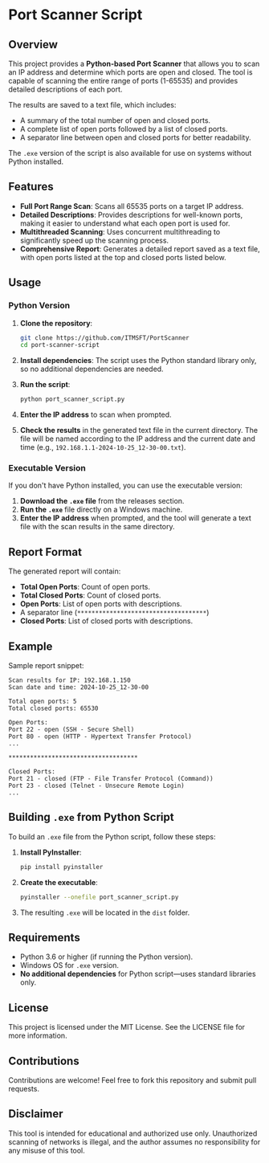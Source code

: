 # Port Scanner Script

## Overview
This project provides a **Python-based Port Scanner** that allows you to scan an IP address and determine which ports are open and closed. The tool is capable of scanning the entire range of ports (1-65535) and provides detailed descriptions of each port.

The results are saved to a text file, which includes:
- A summary of the total number of open and closed ports.
- A complete list of open ports followed by a list of closed ports.
- A separator line between open and closed ports for better readability.

The `.exe` version of the script is also available for use on systems without Python installed.

## Features
- **Full Port Range Scan**: Scans all 65535 ports on a target IP address.
- **Detailed Descriptions**: Provides descriptions for well-known ports, making it easier to understand what each open port is used for.
- **Multithreaded Scanning**: Uses concurrent multithreading to significantly speed up the scanning process.
- **Comprehensive Report**: Generates a detailed report saved as a text file, with open ports listed at the top and closed ports listed below.

## Usage

### Python Version
1. **Clone the repository**:
   ```sh
   git clone https://github.com/ITMSFT/PortScanner
   cd port-scanner-script
   ```

2. **Install dependencies**:
   The script uses the Python standard library only, so no additional dependencies are needed.

3. **Run the script**:
   ```sh
   python port_scanner_script.py
   ```

4. **Enter the IP address** to scan when prompted.

5. **Check the results** in the generated text file in the current directory. The file will be named according to the IP address and the current date and time (e.g., `192.168.1.1-2024-10-25_12-30-00.txt`).

### Executable Version
If you don't have Python installed, you can use the executable version:
1. **Download the `.exe` file** from the releases section.
2. **Run the `.exe`** file directly on a Windows machine.
3. **Enter the IP address** when prompted, and the tool will generate a text file with the scan results in the same directory.

## Report Format
The generated report will contain:
- **Total Open Ports**: Count of open ports.
- **Total Closed Ports**: Count of closed ports.
- **Open Ports**: List of open ports with descriptions.
- A separator line (`************************************`)
- **Closed Ports**: List of closed ports with descriptions.

## Example
Sample report snippet:
```
Scan results for IP: 192.168.1.150
Scan date and time: 2024-10-25_12-30-00

Total open ports: 5
Total closed ports: 65530

Open Ports:
Port 22 - open (SSH - Secure Shell)
Port 80 - open (HTTP - Hypertext Transfer Protocol)
...

************************************

Closed Ports:
Port 21 - closed (FTP - File Transfer Protocol (Command))
Port 23 - closed (Telnet - Unsecure Remote Login)
...
```

## Building `.exe` from Python Script
To build an `.exe` file from the Python script, follow these steps:
1. **Install PyInstaller**:
   ```sh
   pip install pyinstaller
   ```
2. **Create the executable**:
   ```sh
   pyinstaller --onefile port_scanner_script.py
   ```
3. The resulting `.exe` will be located in the `dist` folder.

## Requirements
- Python 3.6 or higher (if running the Python version).
- Windows OS for `.exe` version.
- **No additional dependencies** for Python script—uses standard libraries only.

## License
This project is licensed under the MIT License. See the LICENSE file for more information.

## Contributions
Contributions are welcome! Feel free to fork this repository and submit pull requests.

## Disclaimer
This tool is intended for educational and authorized use only. Unauthorized scanning of networks is illegal, and the author assumes no responsibility for any misuse of this tool.
